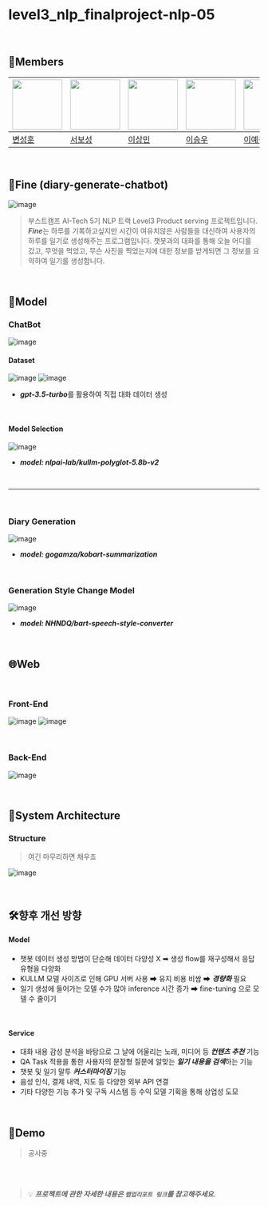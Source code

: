 # level3_nlp_finalproject-nlp-05

<br>

## 🐴Members

|<img src='https://avatars.githubusercontent.com/u/102334596?v=4' height=100 width=100px></img>|<img src='https://avatars.githubusercontent.com/u/86002769?v=4' height=100 width=100px></img>|<img src='https://avatars.githubusercontent.com/u/107304584?v=' height=100 width=100px></img>|<img src='https://avatars.githubusercontent.com/u/60664644?v=4' height=100 width=100px></img>|<img src='https://avatars.githubusercontent.com/u/126854237?v=4' height=100 width=100px></img>
| --- | --- | --- | --- | --- |
| [변성훈](https://github.com/DNA-B) | [서보성](https://github.com/Seoboseong) | [이상민](https://github.com/SangMini2) | [이승우](https://github.com/OLAOOT) | [이예원](https://github.com/aeongaewon) |

<br>

## 📎Fine (diary-generate-chatbot)

![image](https://github.com/boostcampaitech5/level3_nlp_finalproject-nlp-05/assets/102334596/098467e4-8595-4bd8-9d6f-de678321a081)

> 부스트캠프 AI-Tech 5기 NLP 트랙 Level3 Product serving 프로젝트입니다.
> ***Fine***는 하루를 기록하고싶지만 시간이 여유치않은 사람들을 대신하여 사용자의 하루를 일기로 생성해주는 프로그램입니다.
> 챗봇과의 대화를 통해 오늘 어디를 갔고, 무엇을 먹었고, 무슨 사진을 찍었는지에 대한 정보를 받게되면 그 정보를 요약하여 일기를 생성합니다.

<br>

## 🤖Model
### ChatBot
![image](https://github.com/boostcampaitech5/level3_nlp_finalproject-nlp-05/assets/102334596/a5e0c152-d0ae-4adc-b74f-26b769be3ea6)

  #### Dataset
  ![image](https://github.com/boostcampaitech5/level3_nlp_finalproject-nlp-05/assets/102334596/7a54362d-4213-4371-bb38-7598e52d9fd2)
  ![image](https://github.com/boostcampaitech5/level3_nlp_finalproject-nlp-05/assets/102334596/7579ff8f-301a-4343-a20a-6c3d3753acf5)
  + ***gpt-3.5-turbo***를 활용하여 직접 대화 데이터 생성
  
<br>
  
  #### Model Selection
  ![image](https://github.com/boostcampaitech5/level3_nlp_finalproject-nlp-05/assets/102334596/24a6a61f-1d0b-41dd-bc25-9d5f2e28ecb0)
  + ***model: nlpai-lab/kullm-polyglot-5.8b-v2***

<br>

-------

<br>

### Diary Generation
![image](https://github.com/boostcampaitech5/level3_nlp_finalproject-nlp-05/assets/102334596/ae79c6ff-489f-4b33-973b-8b12f5fac301)
+ ***model: gogamza/kobart-summarization***
  
<br>

### Generation Style Change Model
![image](https://github.com/boostcampaitech5/level3_nlp_finalproject-nlp-05/assets/102334596/5317da6f-f318-4e07-bb3e-378dd8b2c3ad)
+ ***model: NHNDQ/bart-speech-style-converter***
  
<br>

## 🌐Web

<br>

### Front-End
![image](https://github.com/boostcampaitech5/level3_nlp_finalproject-nlp-05/assets/102334596/83b73701-2609-445c-b12b-510705f7a492)
![image](https://github.com/boostcampaitech5/level3_nlp_finalproject-nlp-05/assets/102334596/6198c3ea-4e36-44db-980c-a1a6f15c84fd)

<br>

### Back-End
![image](https://github.com/boostcampaitech5/level3_nlp_finalproject-nlp-05/assets/102334596/a6c794b1-6bb1-4127-b85c-bd6b08010acb)

<br>

## 📐System Architecture
### Structure
> 여긴 마무리하면 채우죠

![image](https://github.com/boostcampaitech5/level3_nlp_finalproject-nlp-05/assets/102334596/7b98f242-ed4a-444a-93fb-af4cf1b96f32)

<br>

## 🛠️향후 개선 방향
  #### Model
  + 챗봇 데이터 생성 방법이 단순해 데이터 다양성 Χ ➡ 생성 flow를 재구성해서 응답 유형을 다양화
  + KULLM 모델 사이즈로 인해 GPU 서버 사용 ➡ 유지 비용 비쌈 ➡ ***경량화*** 필요 
  + 일기 생성에 들어가는 모델 수가 많아 inference 시간 증가 ➡ fine-tuning 으로 모델 수 줄이기

<br>

  #### Service
  + 대화 내용 감성 분석을 바탕으로 그 날에 어울리는 노래, 미디어 등 ***컨텐츠 추천*** 기능
  + QA Task 적용을 통한 사용자의 문장형 질문에 알맞는 ***일기 내용을 검색***하는 기능
  + 챗봇 및 일기 말투 ***커스터마이징*** 기능
  + 음성 인식, 결제 내역, 지도 등 다양한 외부 API 연결
  + 기타 다양한 기능 추가 및 구독 시스템 등 수익 모델 기획을 통해 상업성 도모

<br>

## 🧪Demo
> 공사중

<br>
<br>

> 💡 __*프로젝트에 관한 자세한 내용은 ```랩업리포트 링크```를 참고해주세요.*__
